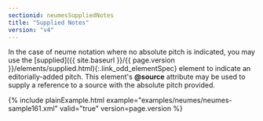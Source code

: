 ```yaml
---
sectionid: neumesSuppliedNotes
title: "Supplied Notes"
version: "v4"
---
```




In the case of neume notation where no absolute pitch is indicated, you may use the
[supplied]({{ site.baseurl }}/{{ page.version }}/elements/supplied.html){:.link_odd_elementSpec} element to indicate an editorially-added pitch. This element's
**@source** attribute may be used to supply a reference to a source with the
absolute pitch provided.

{% include plainExample.html example="examples/neumes/neumes-sample161.xml" valid="true" version=page.version %}

